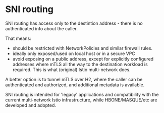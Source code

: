 # SNI routing

SNI routing has access only to the destintion address - there is no authenticated info about the caller.

That means:

- should be restricted with NetworkPolicies and similar firewall rules.
- ideally only exposed/used on local host or in a secure VPC
- avoid exposing on a public address, except for explicitly configured addresses where mTLS all the way to the
  destination workload is required. This is what (original) Istio multi-network does.

A better option is to tunnel mTLS over H2, where the caller can be authenticated and authorized, and additional metadata
is available.

SNI routing is intended for 'legacy' applications and compatibility with the current multi-network Istio infrastructure,
while HBONE/MASQUE/etc are developed and adopted.
